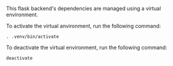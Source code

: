 This flask backend's dependencies are managed using a virtual environment.

To activate the virtual anvironment, run the following command:
```
. .venv/bin/activate
```

To deactivate the virtual environment, run the following command:
```
deactivate
```